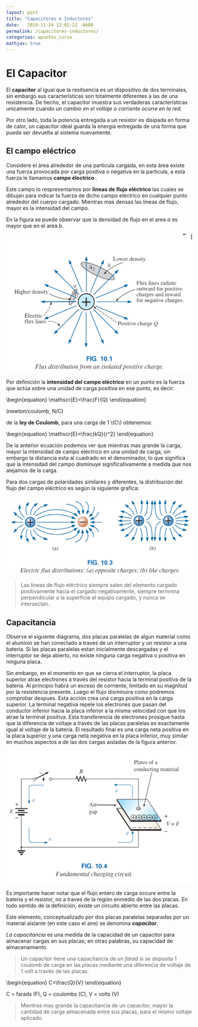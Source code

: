 ```yaml
---
layout: post
title: "Capacitores e Inductores"
date:   2019-11-24 12:02:22 -0600
permalink: /capacitores-inductores/
categories: apuntes_curso
mathjax: true
---
```


# El Capacitor

El **capacitor** al igual que la resitsencia es un dispositivo de dos terminales, sin embargo sus características son totalmente diferentes a las de una resistencia. De hecho, el capacitor muestra sus verdaderas características unicamente cuando *un cambio en el voltaje o corriente ocurre en la red.*

Por otro lado, toda la potencia entregada a un resistor es disipada en forma de calor, un capacitor ideal guarda la energia entregada de una forma que pueda ser devuelta al sistema nuevamente.

## El campo eléctrico

Considere el área alrededor de una particula cargada, en esta área existe una fuerza provocada por carga positiva o negativa en la particula, a esta fuerza le llamamos **campo électrico** .

Este campo lo respresentamos por **lineas de flujo eléctrico** las cuales se dibujan para indicar la fuerza de dicho campo eléctrico en cualquier punto alrededor del cuerpo cargado. Mientras mas densas las lineas de flujo, mayor es la intensidad del campo.

En la figura se puede observar que la densidad de flujo en el area *a* es mayor que en el area *b*.

![](../images/flux-electrical-lines.png)

Por definición la **intensidad del campo eléctrico** en un punto es la fuerza que actúa sobre una unidad de carga positiva en ese punto, es decir:

<div class="math">
\begin{equation}
    \mathscr{E}=\frac{F}{Q}  
\end{equation} 
</div>

(newton/coulomb, N/C)

de la **ley de Coulomb**, para una carga de 1 \\(C\\) obtenemos:

<div class="math">
\begin{equation}
    \mathscr{E}=\frac{kQ}{r^2}  
\end{equation} 
</div>

De la anterior ecuación podemos ver que mientras mas grande la carga, mayor la intensidad de campo eléctrico en una unidad de carga, sin embargo la distancia esta al cuadrado en el denominador, lo que significa que la intensidad del campo disminuye significativamente a medida que nos alejamos de la carga.

Para dos cargas de polaridades similares y diferentes, la distribución del flujo del campo eléctrico es según la siguiente grafica:

![](../images/distribucion_campo_electrico.png)

> Las lineas de flujo eléctrico siempre salen del elemento cargado positivamente hacia el cargado negativamente, siempre termnina perpendicular a la superficie el equipo cargado, y nunca se intersectan.
> 

## Capacitancia

Observe el siguente diagrama, dos placas paralelas de algun material como el aluminio se han conectado a traves de un interruptor y un resistor a una bateria. Si las placas paralelas estan inicialmente descargadas y el interruptor se deja abierto, no existe ninguna carga negativa o positiva en ninguna placa. 

Sin embargo, en el momento en que se cierra el interruptor, la placa superior atrae electrones a través del resistor hacia la terminal positiva de la bateria. Al principio habrá un exceso de corriente, limitado en su magnitud por la resistencia presente. Luego el flujo disminuira como podremos comprobar despues. Esta acción crea una carga positiva en la carga superior. La terminal negativa repele los electrones que pasan del conductor inferior hacia la placa inferior a la misma velocidad con que los atrae la terminal positiva. Esta transferencia de electrones prosigue hasta que la diferencia de voltaje a través de las placas paralelas es exactamente igual al voltaje de la batería. El resultado final es una carga neta positiva en la placa superior y una carga neta negativa en la placa inferior, muy similar en muchos aspectos a de las dos cargas aisladas de la figura anterior.

![](../images/capacitancia.png)


Es importante hacer notar que el flujo entero de carga occure entre la bateria y el resistor, no a traves de la región enmedio de las dos placas. En todo sentido de la definición, existe un circuito abierto entre las placas.  

Este elemento, conceptualizado por dos placas paralelas separadas por un material aislante (en este caso el aire) se denomina ***capacitor***. 

*La capacitancia* es una medida de la capacidad de un capacitor para almacenar cargas en sus placas; en otras palabras, su capacidad de almacenamiento.

> Un capacitor tiene una capacitancia de un *farad* si se deposita 1 coulomb de carga en las placas mediante una diferencia de voltaje de 1 volt a través de las placas.

<div class="math">
\begin{equation}
    C=\frac{Q}{V}  
\end{equation} 
</div>

C = farads (F), Q = coulombs (C), V = volts (V)

> Mientras mas grande la capacitancia de un capacitor, mayor la cantidad de carga almacenada entre sus placas, para el mismo voltaje aplicado.


